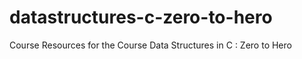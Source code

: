 # datastructures-c-zero-to-hero
Course Resources for the Course Data Structures in C : Zero to Hero
